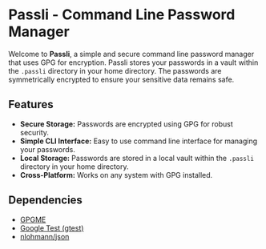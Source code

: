 # Passli - Command Line Password Manager

Welcome to **Passli**, a simple and secure command line password manager that uses GPG for encryption. Passli stores your passwords in a vault within the `.passli` directory in your home directory. The passwords are symmetrically encrypted to ensure your sensitive data remains safe.

## Features

- **Secure Storage:** Passwords are encrypted using GPG for robust security.
- **Simple CLI Interface:** Easy to use command line interface for managing your passwords.
- **Local Storage:** Passwords are stored in a local vault within the `.passli` directory in your home directory.
- **Cross-Platform:** Works on any system with GPG installed.

## Dependencies

- [GPGME](https://gnupg.org/documentation/manuals/gpgme/)
- [Google Test (gtest)](https://github.com/google/googletest)
- [nlohmann/json](https://github.com/nlohmann/json)
